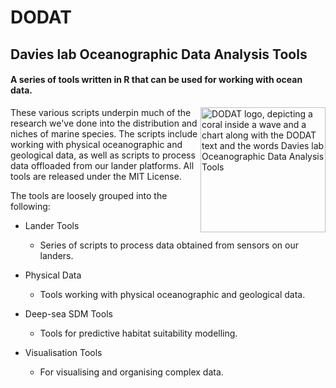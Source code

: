 # DODAT
## Davies lab Oceanographic Data Analysis Tools
#### A series of tools written in R that can be used for working with ocean data.

<img align="right" width="200" src="https://cdn.marecotec.com/lander/DODAT_sml.png" alt="DODAT logo, depicting a coral inside a wave and a chart along with the DODAT text and the words Davies lab Oceanographic Data Analysis Tools">

These various scripts underpin much of the research we've done into the distribution and niches of marine species. The scripts include working with physical oceanographic and geological data, as well as scripts to process data offloaded from our lander platforms. All tools are released under the MIT License.

The tools are loosely grouped into the following:

* Lander Tools
  * Series of scripts to process data obtained from sensors on our landers.

* Physical Data
  * Tools working with physical oceanographic and geological data.

* Deep-sea SDM Tools
  * Tools for predictive habitat suitability modelling.

* Visualisation Tools
  * For visualising and organising complex data.
